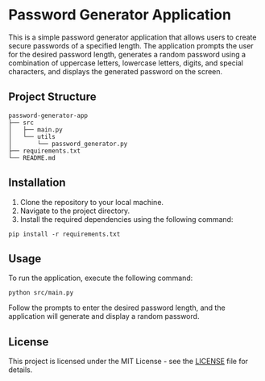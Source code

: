 # Password Generator Application

This is a simple password generator application that allows users to create secure passwords of a specified length. The application prompts the user for the desired password length, generates a random password using a combination of uppercase letters, lowercase letters, digits, and special characters, and displays the generated password on the screen.

## Project Structure

```
password-generator-app
├── src
│   ├── main.py
│   └── utils
│       └── password_generator.py
├── requirements.txt
└── README.md
```

## Installation

1. Clone the repository to your local machine.
2. Navigate to the project directory.
3. Install the required dependencies using the following command:

```
pip install -r requirements.txt
```

## Usage

To run the application, execute the following command:

```
python src/main.py
```

Follow the prompts to enter the desired password length, and the application will generate and display a random password.

## License

This project is licensed under the MIT License - see the [LICENSE](LICENSE) file for details.